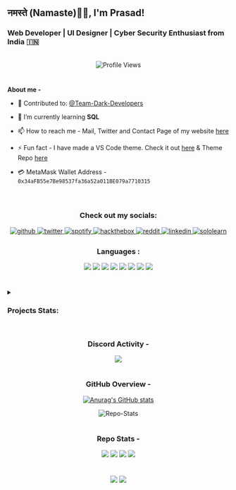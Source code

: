 <h2>नमस्ते (Namaste)🙏🏻, I'm Prasad!
<h3>Web Developer | UI Designer | Cyber Security Enthusiast from India 🇮🇳</h3>
 
<br>
 
<div align="center"><img src="https://komarev.com/ghpvc/?username=ItzzNeo13&color=000000&style=for-the-badge" alt="Profile Views"></div>

#

 <b>About me -</b>
- 🔭 Contributed to: [@Team-Dark-Developers](https://github.com/Team-Dark-Developers)

- 🌱 I’m currently learning **SQL**

- 📫 How to reach me - Mail, Twitter and Contact Page of my website [here](https://itzzneo13.github.io/contact.html)

- ⚡ Fun fact - I have made a VS Code theme. Check it out [here](https://marketplace.visualstudio.com/items?itemName=ItzzNeo1305.minimal-theme) & Theme Repo [here](https://github.com/ItzzNeo13/Minimal-Theme)

- 💳 MetaMask Wallet Address - `0x34aFB55e7Be98537fa36a52a011BE079a7710315`
 
 <br>

##
 
<h3 align="center">Check out my socials: </h3>
<div align="center">
<a href="https://github.com/ItzzNeo13" target="_blank">
<img src=https://img.shields.io/badge/github-%2324292e.svg?&style=for-the-badge&logo=github&logoColor=white alt=github style="margin-bottom: 5px;" />
</a>
<a href="https://twitter.com/ItzzNeo13" target="_blank">
<img src=https://img.shields.io/badge/twitter-%2300acee.svg?&style=for-the-badge&logo=twitter&logoColor=white alt=twitter style="margin-bottom: 5px;" />
</a>
<a href="https://open.spotify.com/user/dc90xmqlj32pxk5pqxwdyxt8w?si=UjaAw4VzRBeY9YSRkRFKPA" target="_blank">
<img src=https://img.shields.io/badge/Spotify-1ED760?&style=for-the-badge&logo=spotify&logoColor=white alt=spotify style="margin-bottom: 5px;" />
</a>
<a href="https://app.hackthebox.com/profile/1166771" target="_blank">
<img src=https://img.shields.io/badge/HackTheBox-111927?style=for-the-badge&logo=Hack%20The%20Box&logoColor=white alt=hackthebox style="margin-bottom: 5px;" />
</a>
<a href="https://www.reddit.com/user/neomaster13" target="_blank">
<img src=https://img.shields.io/badge/Reddit-FF4500?style=for-the-badge&logo=reddit&logoColor=white alt=reddit style="margin-bottom: 5px;" />
</a>
<a href="https://www.linkedin.com/in/itzzneo13/" target="_blank">
<img src=https://img.shields.io/badge/LinkedIn-0A66C2.svg?style=for-the-badge&logo=LinkedIn&logoColor=white alt=linkedin style="margin-bottom: 5px;" />
</a>
<a href="https://www.sololearn.com/profile/28400142" target="_blank">
<img src=https://img.shields.io/badge/-Sololearn-3a464b?style=for-the-badge&logo=Sololearn&logoColor=white alt=sololearn style="margin-bottom: 5px;" />
</a>
</div>


<h3 align="center">Languages :</h3>
<div align="center">
<img src="https://img.shields.io/badge/C-3776AB?style=for-the-badge&logo=c&logoColor=white">
<img src="https://img.shields.io/badge/Python-FFD43B?style=for-the-badge&logo=python&logoColor=black">
<img src="https://img.shields.io/badge/HTML-F06529?style=for-the-badge&logo=html5&logoColor=white">
<img src="https://img.shields.io/badge/JSON-000000.svg?style=for-the-badge&logo=JSON&logoColor=white">
<img src="https://img.shields.io/badge/MySQL-4479A1.svg?style=for-the-badge&logo=MySQL&logoColor=white">
<!--<br>-->
<img src="https://img.shields.io/badge/CSS-2965F1?&style=for-the-badge&logo=css3&logoColor=white">
<img src="https://img.shields.io/badge/Markdown-000000?style=for-the-badge&logo=markdown&logoColor=white">
<img src="https://img.shields.io/badge/JavaScript-F7DF1E.svg?style=for-the-badge&logo=JavaScript&logoColor=black">
</div>

#

 <details><summary><h3>Projects Stats:</h3></summary>
<div>

<div>
<p>Click on the stats card to check out each repo.</p>
<table>
  <tr>
    <th>Visual Studio Code Theme</th>
    <th>Profile Card (Terminal)</th>
    <th>Quiz App (Terminal)</th>
  </tr>
  <tr>
    <td><a href="https://github.com/ItzzNeo13/Minimal-Theme" alt=" Theme Installs"><img src="https://img.shields.io/visual-studio-marketplace/i/ItzzNeo1305.minimal-theme?style=for-the-badge"></a></td>
    <td><a href="https://github.com/ItzzNeo13/npm-card"><img src="https://img.shields.io/npm/dw/itzzneo13?style=flat-square&logo=npm" alt="Card Downloads"></a></td>
    <td><a href="https://github.com/ItzzNeo13/command-line-app"><img src="https://img.shields.io/npm/dw/neoquiz?style=flat-square&logo=npm" alt="Quiz Downloads"></a></td>
  </tr>
 </table>
</details>
</div>
 
#
  
<div align="center">

### Discord Activity -
<a href="https://discord.com/users/756200102342688788"><img src='https://lanyard.cnrad.dev/api/756200102342688788?theme=dark&idleMessage=%20(%20Inactive%20)'></a>

#

### GitHub Overview - 

[![Anurag's GitHub stats](https://github-readme-stats.vercel.app/api?username=ItzzNeo13&show_icons=true&theme=github_dark)](https://github.com/anuraghazra/github-readme-stats)

![Repo-Stats](https://github-readme-stats.vercel.app/api/top-langs/?username=ItzzNeo13&theme=dark&show_icons=true)
</div>

#
<div align="center">

### Repo Stats -
<img src="https://img.shields.io/badge/Made%20with-Markdown-1f425f.svg?style=for-the-badge">
<img src="https://img.shields.io/github/stars/ItzzNeo13/ItzzNeo13.svg?style=for-the-badge">
<img src="https://img.shields.io/github/forks/ItzzNeo13/ItzzNeo13.svg?style=for-the-badge">
<img src="https://img.shields.io/badge/Maintained%3F-yes-green.svg?style=for-the-badge">

 #
 
<a href="https://github.com/ItzzNeo13" alt="https://github.com/ItzzNeo13"><img src="https://img.shields.io/static/v1?style=for-the-badge&label=CREATED%20BY&message=ItzzNeo13&color=000000&logo=GitHub"></a>
<img src="https://img.shields.io/github/license/ItzzNeo13/ItzzNeo13?style=for-the-badge">
</div>

#

 
